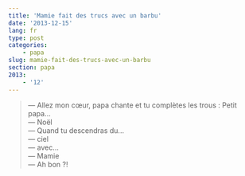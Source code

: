 ```yaml
---
title: 'Mamie fait des trucs avec un barbu'
date: '2013-12-15'
lang: fr
type: post
categories:
    - papa
slug: mamie-fait-des-trucs-avec-un-barbu
section: papa
2013:
    - '12'
---
```


> — Allez mon cœur, papa chante et tu complètes les trous : Petit papa...  
> — Noël  
> — Quand tu descendras du...  
> — ciel  
> — avec...  
> — Mamie  
> — Ah bon ?!

